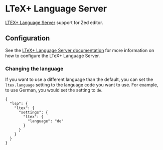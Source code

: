 # LTeX+ Language Server

[LTEX+ Language Server](https://ltex-plus.github.io/ltex-plus/) support for Zed editor.

## Configuration

See the [LTeX+ Language Server documentation](https://ltex-plus.github.io/ltex-plus/settings.html) for more information on how to configure the LTeX+ Language Server.

### Changing the language

If you want to use a different language than the default, you can set the
`ltex.language` setting to the language code you want to use. For example, to
use German, you would set the setting to `de`.

```jsonc
{
  "lsp": {
    "ltex": {
      "settings": {
        "ltex": {
          "language": "de"
        }
      }
    }
  }
}
```
